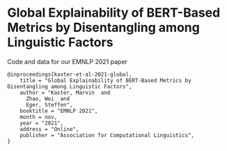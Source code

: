 # Global Explainability of BERT-Based Metrics by Disentangling among Linguistic Factors

Code and data for our EMNLP 2021 paper 

```
@inproceedings{kaster-et-al-2021-global,
    title = "Global Explainability of BERT-Based Metrics by Disentangling among Linguistic Factors",
    author = "Kaster, Marvin  and
      Zhao, Wei  and
      Eger, Steffen",
    booktitle = "EMNLP 2021",
    month = nov,
    year = "2021",
    address = "Online",
    publisher = "Association for Computational Linguistics",
}
```
